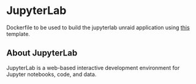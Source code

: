 # JupyterLab

Dockerfile to be used to build the jupyterlab unraid application using [this](https://github.com/BGameiro2000/unraid-ca/tree/master/jupyterlab) template.

## About JupyterLab

JupyterLab is a web-based interactive development environment for Jupyter notebooks, code, and data. 
